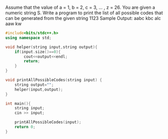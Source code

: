 
Assume that the value of a = 1, b = 2, c = 3, ... , z = 26. You are given a numeric string S. 
Write a program to print the list of all possible codes that can be generated from the given string
1123
Sample Output:
aabc
kbc
alc
aaw
kw

```cpp
#include<bits/stdc++.h>
using namespace std;

void helper(string input,string output){
    if(input.size()==0){
        cout<<output<<endl;
        return;
    }   
}

void printAllPossibleCodes(string input) {
    string output="";
    helper(input,output);
}

int main(){
    string input;
    cin >> input;

    printAllPossibleCodes(input);
    return 0;
}
```
